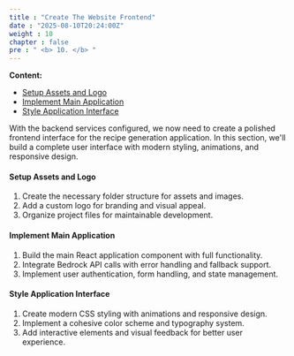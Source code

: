```yaml
---
title : "Create The Website Frontend"
date : "2025-08-10T20:24:00Z"
weight : 10
chapter : false
pre : " <b> 10. </b> "
---
```


**Content:**
- [Setup Assets and Logo](10.1-setup-assets-and-logo/)
- [Implement Main Application](10.2-implement-main-application/)
- [Style Application Interface](10.3-style-application-interface/)

With the backend services configured, we now need to create a polished frontend interface for the recipe generation application. In this section, we'll build a complete user interface with modern styling, animations, and responsive design.

#### Setup Assets and Logo

1. Create the necessary folder structure for assets and images.
2. Add a custom logo for branding and visual appeal.
3. Organize project files for maintainable development.

#### Implement Main Application

1. Build the main React application component with full functionality.
2. Integrate Bedrock API calls with error handling and fallback support.
3. Implement user authentication, form handling, and state management.

#### Style Application Interface

1. Create modern CSS styling with animations and responsive design.
2. Implement a cohesive color scheme and typography system.
3. Add interactive elements and visual feedback for better user experience.
